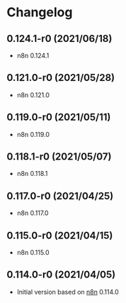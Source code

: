 # Changelog

## 0.124.1-r0 (2021/06/18)

* n8n 0.124.1

## 0.121.0-r0 (2021/05/28)

* n8n 0.121.0

## 0.119.0-r0 (2021/05/11)

* n8n 0.119.0

## 0.118.1-r0 (2021/05/07)

* n8n 0.118.1

## 0.117.0-r0 (2021/04/25)

* n8n 0.117.0

## 0.115.0-r0 (2021/04/15)

* n8n 0.115.0

## 0.114.0-r0 (2021/04/05)

* Initial version based on [n8n](https://github.com/n8n-io/n8n) 0.114.0
